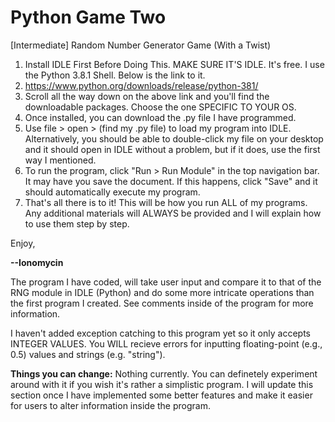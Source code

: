 # Python Game Two
[Intermediate] Random Number Generator Game (With a Twist)

1. Install IDLE First Before Doing This. MAKE SURE IT'S IDLE. It's free. I use the Python 3.8.1 Shell. Below is the link to it.
2. https://www.python.org/downloads/release/python-381/
3. Scroll all the way down on the above link and you'll find the downloadable packages. Choose the one SPECIFIC TO YOUR OS.
4. Once installed, you can download the .py file I have programmed.
5. Use file > open > (find my .py file) to load my program into IDLE. Alternatively, you should be able to double-click my file on your desktop and it should open in IDLE without a problem, but if it does, use the first way I mentioned.
6. To run the program, click "Run > Run Module" in the top navigation bar. It may have you save the document. If this happens, click "Save" and it should automatically execute my program.
7. That's all there is to it! This will be how you run ALL of my programs. Any additional materials will ALWAYS be provided and I will explain how to use them step by step.

Enjoy,

**--Ionomycin**

The program I have coded, will take user input and compare it to that of the RNG module in IDLE (Python) and do some more intricate operations than the first program I created. See comments inside of the program for more information.

I haven't added exception catching to this program yet so it only accepts INTEGER VALUES. You WILL recieve errors for inputting floating-point (e.g., 0.5) values and strings (e.g. "string").

**Things you can change:**
Nothing currently. You can definetely experiment around with it if you wish it's rather a simplistic program. I will update this section once I have implemented some better features and make it easier for users to alter information inside the program.
